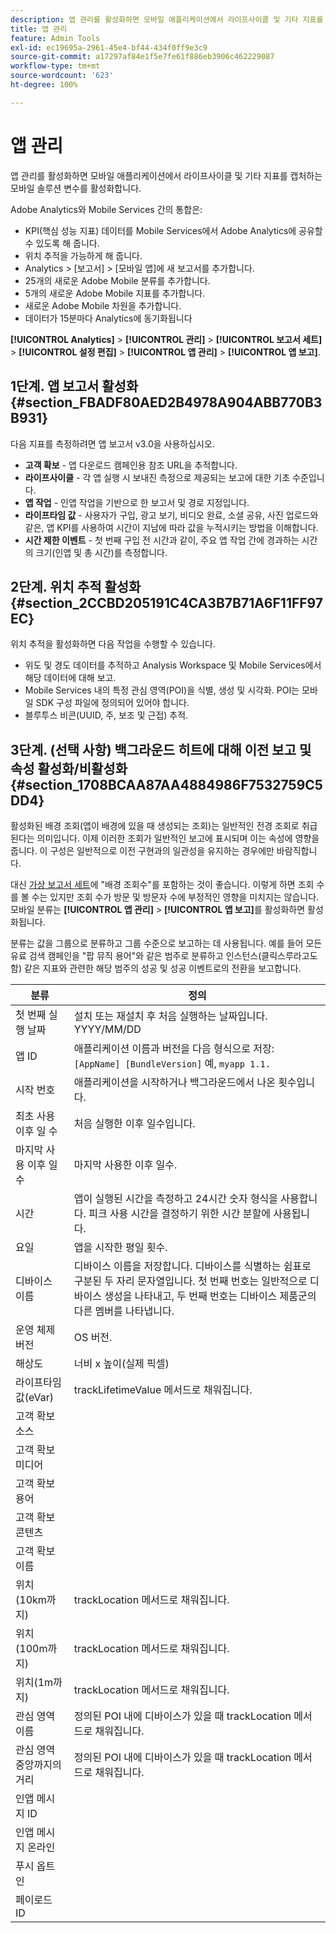 ```yaml
---
description: 앱 관리를 활성화하면 모바일 애플리케이션에서 라이프사이클 및 기타 지표를 캡처하는 모바일 솔루션 변수를 활성화합니다.
title: 앱 관리
feature: Admin Tools
exl-id: ec19695a-2961-45e4-bf44-434f0ff9e3c9
source-git-commit: a17297af84e1f5e7fe61f886eb3906c462229087
workflow-type: tm+mt
source-wordcount: '623'
ht-degree: 100%

---
```


# 앱 관리

앱 관리를 활성화하면 모바일 애플리케이션에서 라이프사이클 및 기타 지표를 캡처하는 모바일 솔루션 변수를 활성화합니다.

Adobe Analytics와 Mobile Services 간의 통합은:

* KPI(핵심 성능 지표) 데이터를 Mobile Services에서 Adobe Analytics에 공유할 수 있도록 해 줍니다.
* 위치 추적을 가능하게 해 줍니다.
* Analytics > [보고서] > [모바일 앱]에 새 보고서를 추가합니다.
* 25개의 새로운 Adobe Mobile 분류를 추가합니다.
* 5개의 새로운 Adobe Mobile 지표를 추가합니다.
* 새로운 Adobe Mobile 차원을 추가합니다.
* 데이터가 15분마다 Analytics에 동기화됩니다

**[!UICONTROL Analytics]** > **[!UICONTROL 관리]** > **[!UICONTROL 보고서 세트]** > **[!UICONTROL 설정 편집]** > **[!UICONTROL 앱 관리]** > **[!UICONTROL 앱 보고]**.

## 1단계. 앱 보고서 활성화 {#section_FBADF80AED2B4978A904ABB770B3B931}

다음 지표를 측정하려면 앱 보고서 v3.0을 사용하십시오.

* **고객 확보** - 앱 다운로드 캠페인용 참조 URL을 추적합니다.
* **라이프사이클** - 각 앱 실행 시 보내진 측정으로 제공되는 보고에 대한 기초 수준입니다.
* **앱 작업** - 인앱 작업을 기반으로 한 보고서 및 경로 지정입니다.
* **라이프타임 값** - 사용자가 구입, 광고 보기, 비디오 완료, 소셜 공유, 사진 업로드와 같은, 앱 KPI를 사용하여 시간이 지남에 따라 값을 누적시키는 방법을 이해합니다.
* **시간 제한 이벤트** - 첫 번째 구입 전 시간과 같이, 주요 앱 작업 간에 경과하는 시간의 크기(인앱 및 총 시간)를 측정합니다.

## 2단계. 위치 추적 활성화 {#section_2CCBD205191C4CA3B7B71A6F11FF97EC}

위치 추적을 활성화하면 다음 작업을 수행할 수 있습니다.

* 위도 및 경도 데이터를 추적하고 Analysis Workspace 및 Mobile Services에서 해당 데이터에 대해 보고.
* Mobile Services 내의 특정 관심 영역(POI)을 식별, 생성 및 시각화. POI는 모바일 SDK 구성 파일에 정의되어 있어야 합니다.
* 블루투스 비콘(UUID, 주, 보조 및 근접) 추적.

## 3단계. (선택 사항) 백그라운드 히트에 대해 이전 보고 및 속성 활성화/비활성화 {#section_1708BCAA87AA4884986F7532759C5DD4}

활성화된 배경 조회(앱이 배경에 있을 때 생성되는 조회)는 일반적인 전경 조회로 취급된다는 의미입니다. 이제 이러한 조회가 일반적인 보고에 표시되며 이는 속성에 영향을 줍니다. 이 구성은 일반적으로 이전 구현과의 일관성을 유지하는 경우에만 바람직합니다.

대신 [가상 보고서 세트](/help/components/vrs/vrs-about.md)에 &quot;배경 조회수&quot;를 포함하는 것이 좋습니다. 이렇게 하면 조회 수를 볼 수는 있지만 조회 수가 방문 및 방문자 수에 부정적인 영향을 미치지는 않습니다.
모바일 분류는 **[!UICONTROL 앱 관리]** > **[!UICONTROL 앱 보고]**&#x200B;를 활성화하면 활성화됩니다.

분류는 값을 그룹으로 분류하고 그룹 수준으로 보고하는 데 사용됩니다. 예를 들어 모든 유료 검색 캠페인을 &quot;팝 뮤직 용어&quot;와 같은 범주로 분류하고 인스턴스(클릭스루라고도 함) 같은 지표와 관련한 해당 범주의 성공 및 성공 이벤트로의 전환을 보고합니다.

| 분류 | 정의 |
|--- |--- |
| 첫 번째 실행 날짜 | 설치 또는 재설치 후 처음 실행하는 날짜입니다.   YYYY/MM/DD |
| 앱 ID | 애플리케이션 이름과 버전을 다음 형식으로 저장:   `[AppName] [BundleVersion]`  예, `myapp 1.1.` |
| 시작 번호 | 애플리케이션을 시작하거나 백그라운드에서 나온 횟수입니다. |
| 최초 사용 이후 일 수 | 처음 실행한 이후 일수입니다. |
| 마지막 사용 이후 일 수 | 마지막 사용한 이후 일수. |
| 시간 | 앱이 실행된 시간을 측정하고 24시간 숫자 형식을 사용합니다. 피크 사용 시간을 결정하기 위한 시간 분할에 사용됩니다. |
| 요일 | 앱을 시작한 평일 횟수. |
| 디바이스 이름 | 디바이스 이름을 저장합니다.  디바이스를 식별하는 쉼표로 구분된 두 자리 문자열입니다. 첫 번째 번호는 일반적으로 디바이스 생성을 나타내고, 두 번째 번호는 디바이스 제품군의 다른 멤버를 나타냅니다. |
| 운영 체제 버전 | OS 버전. |
| 해상도 | 너비 x 높이(실제 픽셀) |
| 라이프타임 값(eVar) | trackLifetimeValue 메서드로 채워집니다. |
| 고객 확보 소스 |  |
| 고객 확보 미디어 |  |
| 고객 확보 용어 |  |
| 고객 확보 콘텐츠 |  |
| 고객 확보 이름 |  |
| 위치(10km까지) | trackLocation 메서드로 채워집니다. |
| 위치(100m까지) | trackLocation 메서드로 채워집니다. |
| 위치(1m까지) | trackLocation 메서드로 채워집니다. |
| 관심 영역 이름 | 정의된 POI 내에 디바이스가 있을 때 trackLocation 메서드로 채워집니다. |
| 관심 영역 중앙까지의 거리 | 정의된 POI 내에 디바이스가 있을 때 trackLocation 메서드로 채워집니다. |
| 인앱 메시지 ID |  |
| 인앱 메시지 온라인 |  |
| 푸시 옵트인 |  |
| 페이로드 ID |  |
